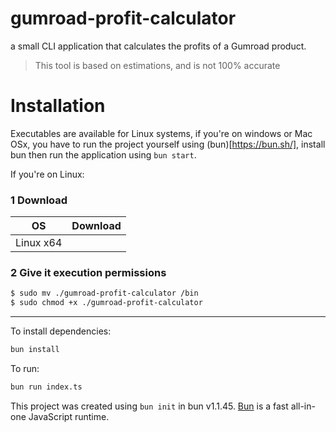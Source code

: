 # gumroad-profit-calculator

a small CLI application that calculates the profits of a Gumroad product.

> This tool is based on estimations, and is not 100% accurate

# Installation

Executables are available for Linux systems, if you're on windows or Mac OSx, you have to run the project yourself using (bun)[https://bun.sh/], install bun then run the application using `bun start`.

If you're on Linux:
### 1 Download
| OS        | Download |
| --------- | -------- |
| Linux x64 |          |
### 2 Give it execution permissions
```sh
$ sudo mv ./gumroad-profit-calculator /bin
$ sudo chmod +x ./gumroad-profit-calculator
```



--------

To install dependencies:

```bash
bun install
```

To run:

```bash
bun run index.ts
```

This project was created using `bun init` in bun v1.1.45. [Bun](https://bun.sh) is a fast all-in-one JavaScript runtime.
